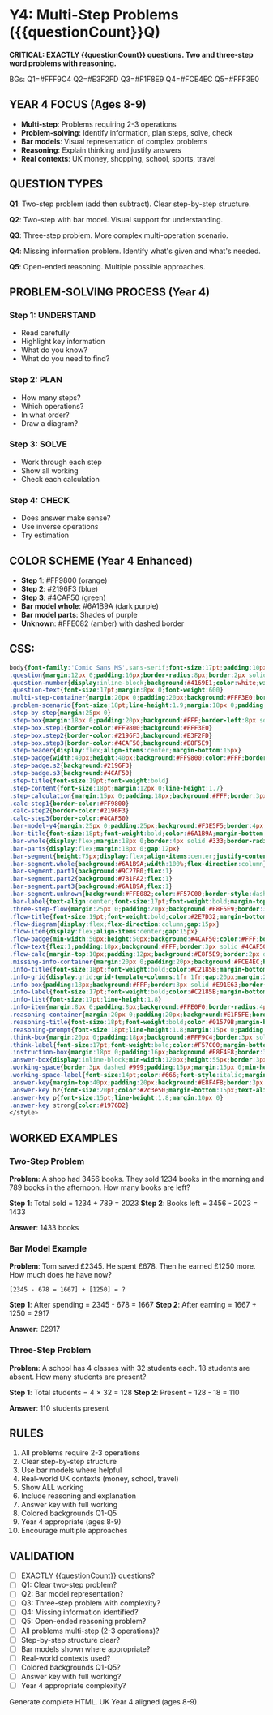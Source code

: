 # Y4: Multi-Step Problems ({{questionCount}}Q)

**CRITICAL: EXACTLY {{questionCount}} questions. Two and three-step word problems with reasoning.**

BGs: Q1=#FFF9C4 Q2=#E3F2FD Q3=#F1F8E9 Q4=#FCE4EC Q5=#FFF3E0

## YEAR 4 FOCUS (Ages 8-9)
- **Multi-step**: Problems requiring 2-3 operations
- **Problem-solving**: Identify information, plan steps, solve, check
- **Bar models**: Visual representation of complex problems
- **Reasoning**: Explain thinking and justify answers
- **Real contexts**: UK money, shopping, school, sports, travel

## QUESTION TYPES

**Q1**: Two-step problem (add then subtract). Clear step-by-step structure.

**Q2**: Two-step with bar model. Visual support for understanding.

**Q3**: Three-step problem. More complex multi-operation scenario.

**Q4**: Missing information problem. Identify what's given and what's needed.

**Q5**: Open-ended reasoning. Multiple possible approaches.

## PROBLEM-SOLVING PROCESS (Year 4)

### Step 1: UNDERSTAND
- Read carefully
- Highlight key information
- What do you know?
- What do you need to find?

### Step 2: PLAN
- How many steps?
- Which operations?
- In what order?
- Draw a diagram?

### Step 3: SOLVE
- Work through each step
- Show all working
- Check each calculation

### Step 4: CHECK
- Does answer make sense?
- Use inverse operations
- Try estimation

## COLOR SCHEME (Year 4 Enhanced)
- **Step 1**: #FF9800 (orange)
- **Step 2**: #2196F3 (blue)
- **Step 3**: #4CAF50 (green)
- **Bar model whole**: #6A1B9A (dark purple)
- **Bar model parts**: Shades of purple
- **Unknown**: #FFE082 (amber) with dashed border

## CSS:
```css
body{font-family:'Comic Sans MS',sans-serif;font-size:17pt;padding:10px;line-height:1.6}
.question{margin:12px 0;padding:16px;border-radius:8px;border:2px solid #ddd}
.question-number{display:inline-block;background:#4169E1;color:white;width:34px;height:34px;line-height:34px;text-align:center;border-radius:50%;margin-right:8px;font-weight:bold;font-size:16pt}
.question-text{font-size:17pt;margin:8px 0;font-weight:600}
.multi-step-container{margin:20px 0;padding:20px;background:#FFF3E0;border:3px solid #FF9800;border-radius:8px}
.problem-scenario{font-size:18pt;line-height:1.9;margin:18px 0;padding:20px;background:#FFF;border-radius:8px;border:2px solid #ddd}
.step-by-step{margin:25px 0}
.step-box{margin:18px 0;padding:20px;background:#FFF;border-left:8px solid;border-radius:8px;box-shadow:2px 2px 6px rgba(0,0,0,0.1)}
.step-box.step1{border-color:#FF9800;background:#FFF3E0}
.step-box.step2{border-color:#2196F3;background:#E3F2FD}
.step-box.step3{border-color:#4CAF50;background:#E8F5E9}
.step-header{display:flex;align-items:center;margin-bottom:15px}
.step-badge{width:40px;height:40px;background:#FF9800;color:#FFF;border-radius:50%;display:flex;align-items:center;justify-content:center;font-size:20pt;font-weight:bold;margin-right:15px}
.step-badge.s2{background:#2196F3}
.step-badge.s3{background:#4CAF50}
.step-title{font-size:19pt;font-weight:bold}
.step-content{font-size:18pt;margin:12px 0;line-height:1.7}
.step-calculation{margin:15px 0;padding:18px;background:#FFF;border:3px dashed;border-radius:6px;font-size:24pt;text-align:center;font-family:'Courier New',monospace}
.calc-step1{border-color:#FF9800}
.calc-step2{border-color:#2196F3}
.calc-step3{border-color:#4CAF50}
.bar-model-y4{margin:25px 0;padding:25px;background:#F3E5F5;border:4px solid #9C27B0;border-radius:8px}
.bar-title{font-size:18pt;font-weight:bold;color:#6A1B9A;margin-bottom:20px;text-align:center}
.bar-whole{display:flex;margin:18px 0;border:4px solid #333;border-radius:8px;overflow:hidden}
.bar-parts{display:flex;margin:18px 0;gap:12px}
.bar-segment{height:75px;display:flex;align-items:center;justify-content:center;font-size:24pt;font-weight:bold;color:white;border:4px solid #333;border-radius:8px}
.bar-segment.whole{background:#6A1B9A;width:100%;flex-direction:column}
.bar-segment.part1{background:#9C27B0;flex:1}
.bar-segment.part2{background:#7B1FA2;flex:1}
.bar-segment.part3{background:#6A1B9A;flex:1}
.bar-segment.unknown{background:#FFE082;color:#F57C00;border-style:dashed;border-width:5px;font-size:48pt}
.bar-label{text-align:center;font-size:17pt;font-weight:bold;margin-top:10px;color:#6A1B9A}
.three-step-flow{margin:25px 0;padding:20px;background:#E8F5E9;border:3px solid #4CAF50;border-radius:8px}
.flow-title{font-size:19pt;font-weight:bold;color:#2E7D32;margin-bottom:20px;text-align:center}
.flow-diagram{display:flex;flex-direction:column;gap:15px}
.flow-item{display:flex;align-items:center;gap:15px}
.flow-badge{min-width:50px;height:50px;background:#4CAF50;color:#FFF;border-radius:50%;display:flex;align-items:center;justify-content:center;font-size:22pt;font-weight:bold;flex-shrink:0}
.flow-text{flex:1;padding:18px;background:#FFF;border:3px solid #4CAF50;border-radius:8px;font-size:18pt;line-height:1.7}
.flow-calc{margin-top:10px;padding:12px;background:#E8F5E9;border:2px dashed #4CAF50;border-radius:6px;font-size:20pt;font-family:'Courier New',monospace}
.missing-info-container{margin:20px 0;padding:20px;background:#FCE4EC;border:3px solid #E91E63;border-radius:8px}
.info-title{font-size:18pt;font-weight:bold;color:#C2185B;margin-bottom:18px;text-align:center}
.info-grid{display:grid;grid-template-columns:1fr 1fr;gap:20px;margin:25px 0}
.info-box{padding:18px;background:#FFF;border:3px solid #E91E63;border-radius:8px}
.info-label{font-size:17pt;font-weight:bold;color:#C2185B;margin-bottom:12px}
.info-list{font-size:17pt;line-height:1.8}
.info-item{margin:8px 0;padding:8px;background:#FFE0F0;border-radius:4px}
.reasoning-container{margin:20px 0;padding:20px;background:#E1F5FE;border:3px solid #03A9F4;border-radius:8px}
.reasoning-title{font-size:18pt;font-weight:bold;color:#01579B;margin-bottom:18px;text-align:center}
.reasoning-prompt{font-size:18pt;line-height:1.8;margin:15px 0;padding:18px;background:#FFF;border:3px dashed #03A9F4;border-radius:8px}
.think-box{margin:20px 0;padding:18px;background:#FFF9C4;border:3px solid #FFC107;border-radius:8px}
.think-label{font-size:17pt;font-weight:bold;color:#F57C00;margin-bottom:12px}
.instruction-box{margin:18px 0;padding:16px;background:#E8F4F8;border:3px dashed #2196F3;border-radius:8px;font-size:17pt;font-weight:600;color:#1565C0}
.answer-box{display:inline-block;min-width:120px;height:55px;border:3px solid #333;border-radius:8px;background:#FFF;vertical-align:middle;margin:0 10px;font-size:24pt;line-height:55px;text-align:center}
.working-space{border:3px dashed #999;padding:15px;margin:15px 0;min-height:100px;background:#FAFAFA;border-radius:8px}
.working-space-label{font-size:14pt;color:#666;font-style:italic;margin-bottom:10px}
.answer-key{margin-top:40px;padding:20px;background:#E8F4F8;border:3px solid #4169E1;border-radius:8px;page-break-before:always}
.answer-key h2{font-size:20pt;color:#2c3e50;margin-bottom:15px;text-align:center;font-weight:bold}
.answer-key p{font-size:15pt;line-height:1.8;margin:10px 0}
.answer-key strong{color:#1976D2}
</style>
```

## WORKED EXAMPLES

### Two-Step Problem
**Problem**: A shop had 3456 books. They sold 1234 books in the morning and 789 books in the afternoon. How many books are left?

**Step 1**: Total sold = 1234 + 789 = 2023
**Step 2**: Books left = 3456 - 2023 = 1433

**Answer**: 1433 books

### Bar Model Example
**Problem**: Tom saved £2345. He spent £678. Then he earned £1250 more. How much does he have now?

```
[2345 - 678 = 1667] + [1250] = ?
```

**Step 1**: After spending = 2345 - 678 = 1667
**Step 2**: After earning = 1667 + 1250 = 2917

**Answer**: £2917

### Three-Step Problem
**Problem**: A school has 4 classes with 32 students each. 18 students are absent. How many students are present?

**Step 1**: Total students = 4 × 32 = 128
**Step 2**: Present = 128 - 18 = 110

**Answer**: 110 students present

## RULES

1. All problems require 2-3 operations
2. Clear step-by-step structure
3. Use bar models where helpful
4. Real-world UK contexts (money, school, travel)
5. Show ALL working
6. Include reasoning and explanation
7. Answer key with full working
8. Colored backgrounds Q1-Q5
9. Year 4 appropriate (ages 8-9)
10. Encourage multiple approaches

## VALIDATION

- [ ] EXACTLY {{questionCount}} questions?
- [ ] Q1: Clear two-step problem?
- [ ] Q2: Bar model representation?
- [ ] Q3: Three-step problem with complexity?
- [ ] Q4: Missing information identified?
- [ ] Q5: Open-ended reasoning problem?
- [ ] All problems multi-step (2-3 operations)?
- [ ] Step-by-step structure clear?
- [ ] Bar models shown where appropriate?
- [ ] Real-world contexts used?
- [ ] Colored backgrounds Q1-Q5?
- [ ] Answer key with full working?
- [ ] Year 4 appropriate complexity?

Generate complete HTML. UK Year 4 aligned (ages 8-9).
